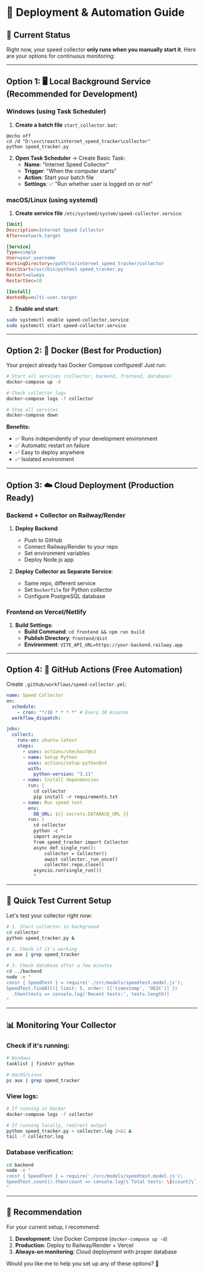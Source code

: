 # 🚀 **Deployment & Automation Guide**

## **🤖 Current Status**

Right now, your speed collector **only runs when you manually start it**. Here are your options for continuous monitoring:

---

## **Option 1: 🖥️ Local Background Service (Recommended for Development)**

### **Windows (using Task Scheduler)**

1. **Create a batch file** `start_collector.bat`:

```batch
@echo off
cd /d "D:\vsc\react\internet_speed_tracker\collector"
python speed_tracker.py
```

2. **Open Task Scheduler** → Create Basic Task:
   - **Name**: "Internet Speed Collector"
   - **Trigger**: "When the computer starts"
   - **Action**: Start your batch file
   - **Settings**: ✅ "Run whether user is logged on or not"

### **macOS/Linux (using systemd)**

1. **Create service file** `/etc/systemd/system/speed-collector.service`:

```ini
[Unit]
Description=Internet Speed Collector
After=network.target

[Service]
Type=simple
User=your_username
WorkingDirectory=/path/to/internet_speed_tracker/collector
ExecStart=/usr/bin/python3 speed_tracker.py
Restart=always
RestartSec=10

[Install]
WantedBy=multi-user.target
```

2. **Enable and start**:

```bash
sudo systemctl enable speed-collector.service
sudo systemctl start speed-collector.service
```

---

## **Option 2: 🐳 Docker (Best for Production)**

Your project already has Docker Compose configured! Just run:

```bash
# Start all services (collector, backend, frontend, database)
docker-compose up -d

# Check collector logs
docker-compose logs -f collector

# Stop all services
docker-compose down
```

**Benefits:**

- ✅ Runs independently of your development environment
- ✅ Automatic restart on failure
- ✅ Easy to deploy anywhere
- ✅ Isolated environment

---

## **Option 3: ☁️ Cloud Deployment (Production Ready)**

### **Backend + Collector on Railway/Render**

1. **Deploy Backend**:

   - Push to GitHub
   - Connect Railway/Render to your repo
   - Set environment variables
   - Deploy Node.js app

2. **Deploy Collector as Separate Service**:
   - Same repo, different service
   - Set `Dockerfile` for Python collector
   - Configure PostgreSQL database

### **Frontend on Vercel/Netlify**

1. **Build Settings**:
   - **Build Command**: `cd frontend && npm run build`
   - **Publish Directory**: `frontend/dist`
   - **Environment**: `VITE_API_URL=https://your-backend.railway.app`

---

## **Option 4: 🔄 GitHub Actions (Free Automation)**

Create `.github/workflows/speed-collector.yml`:

```yaml
name: Speed Collector
on:
  schedule:
    - cron: "*/10 * * * *" # Every 10 minutes
  workflow_dispatch:

jobs:
  collect:
    runs-on: ubuntu-latest
    steps:
      - uses: actions/checkout@v3
      - name: Setup Python
        uses: actions/setup-python@v4
        with:
          python-version: "3.11"
      - name: Install dependencies
        run: |
          cd collector
          pip install -r requirements.txt
      - name: Run speed test
        env:
          DB_URL: ${{ secrets.DATABASE_URL }}
        run: |
          cd collector
          python -c "
          import asyncio
          from speed_tracker import Collector
          async def single_run():
              collector = Collector()
              await collector._run_once()
              collector.repo.close()
          asyncio.run(single_run())
          "
```

---

## **🎯 Quick Test Current Setup**

Let's test your collector right now:

```bash
# 1. Start collector in background
cd collector
python speed_tracker.py &

# 2. Check if it's working
ps aux | grep speed_tracker

# 3. Check database after a few minutes
cd ../backend
node -e "
const { SpeedTest } = require('./src/models/speedtest.model.js');
SpeedTest.findAll({ limit: 5, order: [['timestamp', 'DESC']] })
  .then(tests => console.log('Recent tests:', tests.length))
"
```

---

## **📊 Monitoring Your Collector**

### **Check if it's running**:

```bash
# Windows
tasklist | findstr python

# macOS/Linux
ps aux | grep speed_tracker
```

### **View logs**:

```bash
# If running in Docker
docker-compose logs -f collector

# If running locally, redirect output
python speed_tracker.py > collector.log 2>&1 &
tail -f collector.log
```

### **Database verification**:

```bash
cd backend
node -e "
const { SpeedTest } = require('./src/models/speedtest.model.js');
SpeedTest.count().then(count => console.log(\`Total tests: \${count}\`));
"
```

---

## **🎯 Recommendation**

For your current setup, I recommend:

1. **Development**: Use Docker Compose (`docker-compose up -d`)
2. **Production**: Deploy to Railway/Render + Vercel
3. **Always-on monitoring**: Cloud deployment with proper database

Would you like me to help you set up any of these options? 🚀
